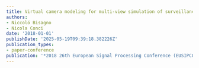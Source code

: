 ```yaml
---
title: Virtual camera modeling for multi-view simulation of surveillance scenes
authors:
- Niccoló Bisagno
- Nicola Conci
date: '2018-01-01'
publishDate: '2025-05-19T09:39:18.382226Z'
publication_types:
- paper-conference
publication: '*2018 26th European Signal Processing Conference (EUSIPCO)*'
---
```

